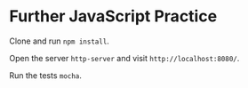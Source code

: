# Further JavaScript Practice

Clone and run `npm install`.

Open the server `http-server` and visit `http://localhost:8080/`.

Run the tests `mocha`.
